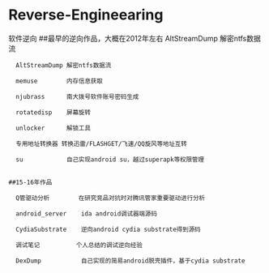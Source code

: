 # Reverse-Engineearing
  软件逆向
	##最早的逆向作品，大概在2012年左右
      AltStreamDump	解密ntfs数据流
  
      AltStreamDump 解密ntfs数据流
      
      memuse		内存信息获取
      
      njubrass		南大拨号软件账号密码生成
      
      rotatedisp	屏幕旋转
      
      unlocker		解锁工具
      
      专用地址转换器 转换迅雷/FLASHGET/飞速/QQ旋风等地址互转
      
	  su			自己实现android su，越过superapk等权限管理
	  
	  
	##15-16年作品

	  Q管驱动分析		在研究竞品对抗时对腾讯管家重要驱动进行分析
	
	  android_server	ida android调试器端源码
	  
	  CydiaSubstrate	逆向android cydia substrate得到源码
	  
	  调试笔记			个人总结的调试逆向经验
	  
	  DexDump			自己实现的简易android脱壳插件，基于cydia substrate
	  